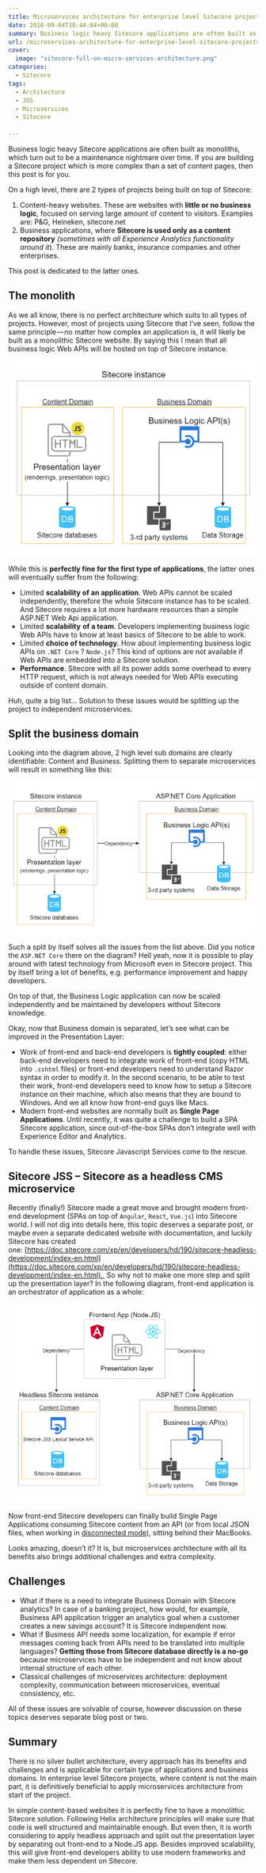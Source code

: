```yaml
---
title: Microservices architecture for enterprise level Sitecore projects
date: 2018-09-04T18:44:04+00:00
summary: Business logic heavy Sitecore applications are often built as monoliths, which turn out to be a maintenance nightmare over time. If you are building a Sitecore project which is more complex than a set of content pages, then welcome under the cover.
url: /microservices-architecture-for-enterprise-level-sitecore-projects/
cover:
  image: "sitecore-full-on-micro-services-architecture.png"
categories:
  - Sitecore
tags:
  - Architecture
  - JSS
  - Microservices
  - Sitecore

---
```

Business logic heavy Sitecore applications are often built as monoliths, which turn out to be a maintenance nightmare over time. If you are building a Sitecore project which is more complex than a set of content pages, then this post is for you.

On a high level, there are 2 types of projects being built on top of Sitecore:

  1. Content-heavy websites. These are websites with **little or no business logic**, focused on serving large amount of content to visitors. Examples are: P&G, Heineken, sitecore.net
  2. Business applications, where **Sitecore is used only as a content repository** _(sometimes with all Experience Analytics functionality around it_). These are mainly banks, insurance companies and other enterprises.

This post is dedicated to the latter ones.

## The monolith

As we all know, there is no perfect architecture which suits to all types of projects. However, most of projects using Sitecore that I&#8217;ve seen, follow the same principle — no matter how complex an application is, it will likely be built as a monolithic Sitecore website. By saying this I mean that all business logic Web APIs will be hosted on top of Sitecore instance.

![Monolithic Sitecore project architecture](monolithic-sitecore-project-architecture.png#center "Monolithic Sitecore project architecture")

While this is **perfectly fine for the first type of applications**, the latter ones will eventually suffer from the following:

  * Limited **scalability of an application**. Web APIs cannot be scaled independently, therefore the whole Sitecore instance has to be scaled. And Sitecore requires a lot more hardware resources than a simple ASP.NET Web Api application.
  * Limited **scalability** **of a team**. Developers implementing business logic Web APIs have to know at least basics of Sitecore to be able to work.
  * Limited **choice of technology.** How about implementing business logic APIs on `.NET Core` ? `Node.js`? This kind of options are not available if Web APIs are embedded into a Sitecore solution.
  * **Performance**. Sitecore with all its power adds some overhead to every HTTP request, which is not always needed for Web APIs executing outside of content domain.

Huh, quite a big list&#8230; Solution to these issues would be splitting up the project to independent microservices.

## Split the business domain

Looking into the diagram above, 2 high level sub domains are clearly identifiable: Content and Business. Splitting them to separate microservices will result in something like this:

![Spit out business domain into a separate microservice(s)](spit-out-business-domain-into-a-separate-micro-service.png#center "Spit out business domain into a separate microservice(s)")

Such a split by itself solves all the issues from the list above. Did you notice the `ASP.NET Core` there on the diagram? Hell yeah, now it is possible to play around with latest technology from Microsoft even in Sitecore project. This by itself bring a lot of benefits, e.g. performance improvement and happy developers.

On top of that, the Business Logic application can now be scaled independently and be maintained by developers without Sitecore knowledge.

Okay, now that Business domain is separated, let&#8217;s see what can be improved in the Presentation Layer:

  * Work of front-end and back-end developers is **tightly coupled**: either back-end developers need to integrate work of front-end (copy HTML into `.cshtml` files) or front-end developers need to understand Razor syntax in order to modify it. In the second scenario, to be able to test their work, front-end developers need to know how to setup a Sitecore instance on their machine, which also means that they are bound to Windows. And we all know how front-end guys like Macs.
  * Modern front-end websites are normally built as **Single Page Applications**. Until recently, it was quite a challenge to build a SPA Sitecore application, since out-of-the-box SPAs don&#8217;t integrate well with Experience Editor and Analytics.

To handle these issues, Sitecore Javascript Services come to the rescue.

## Sitecore JSS &#8211; Sitecore as a headless CMS microservice

Recently (finally!) Sitecore made a great move and brought modern front-end development (SPAs on top of `Angular`, `React`, `Vue.js`) into Sitecore world. I will not dig into details here, this topic deserves a separate post, or maybe even a separate dedicated website with documentation, and luckily Sitecore has created one: [https://doc.sitecore.com/xp/en/developers/hd/190/sitecore-headless-development/index-en.html](https://doc.sitecore.com/xp/en/developers/hd/190/sitecore-headless-development/index-en.html).  So why not to make one more step and split up the presentation layer? In the following diagram, front-end application is an orchestrator of application as a whole:

![Sitecore full on micro services architecture](sitecore-full-on-micro-services-architecture.png#center "Sitecore full on micro services architecture")

Now front-end Sitecore developers can finally build Single Page Applications consuming Sitecore content from an API (or from local JSON files, when working in [disconnected mode](https://doc.sitecore.com/xp/en/developers/hd/200/sitecore-headless-development/working-disconnected-in-jss.html)), sitting behind their MacBooks.

Looks amazing, doesn&#8217;t it? It is, but microservices architecture with all its benefits also brings additional challenges and extra complexity.

## Challenges

  * What if there is a need to integrate Business Domain with Sitecore analytics? In case of a banking project, how would, for example, Business API application trigger an analytics goal when a customer creates a new savings account? It is Sitecore independent now.
  * What if Business API needs some localization, for example if error messages coming back from APIs need to be translated into multiple languages? **Getting those from Sitecore database directly is a no-go** because microservices have to be independent and not know about internal structure of each other.
  * Classical challenges of microservices architecture: deployment complexity, communication between microservices, eventual consistency, etc.

All of these issues are solvable of course, however discussion on these topics deserves separate blog post or two.

## Summary

There is no silver bullet architecture, every approach has its benefits and challenges and is applicable for certain type of applications and business domains. In enterprise level Sitecore projects, where content is not the main part, it is definitively beneficial to apply microservices architecture from start of the project.

In simple content-based websites it is perfectly fine to have a monolithic Sitecore solution. Following Helix architecture principles will make sure that code is well structured and maintainable enough. But even then, it is worth considering to apply headless approach and split out the presentation layer by separating out front-end to a Node.JS app. Besides improved scalability, this will give front-end developers ability to use modern frameworks and make them less dependent on Sitecore.